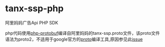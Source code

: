 # tanx-ssp-php
阿里妈妈广告Api PHP SDK

php代码使用[php-protobuf](https://github.com/allegro/php-protobuf)编译自阿里妈妈的tanx-ssp.proto文件，该proto文件语法为proto2，不适用于google官方的[proto](https://github.com/google/protobuf/tree/master/php)编译工具,原因参见此[issue](https://github.com/google/protobuf/issues/3513#issuecomment-323149773)
